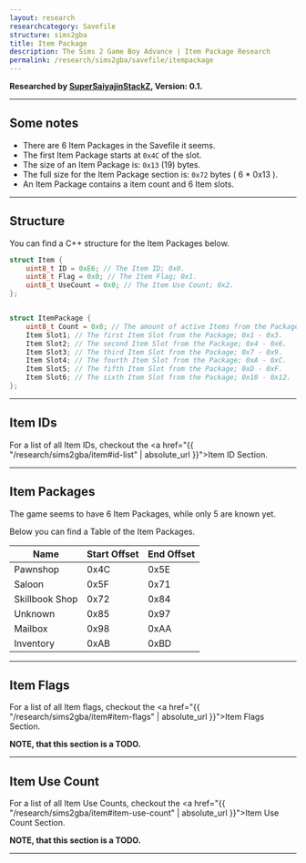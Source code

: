 ```yaml
---
layout: research
researchcategory: Savefile
structure: sims2gba
title: Item Package
description: The Sims 2 Game Boy Advance | Item Package Research
permalink: /research/sims2gba/savefile/itempackage
---
```


**Researched by [SuperSaiyajinStackZ](https://github.com/SuperSaiyajinStackZ), Version: 0.1.**
<hr>


## Some notes
- There are 6 Item Packages in the Savefile it seems.
- The first Item Package starts at `0x4C` of the slot.
- The size of an Item Package is: `0x13` (19) bytes.
- The full size for the Item Package section is: `0x72` bytes ( 6 * 0x13 ).
- An Item Package contains a item count and 6 Item slots.
<hr>


## Structure
You can find a C++ structure for the Item Packages below.

```cpp
struct Item {
	uint8_t ID = 0xE6; // The Item ID; 0x0.
	uint8_t Flag = 0x0; // The Item Flag; 0x1.
	uint8_t UseCount = 0x0; // The Item Use Count; 0x2.
};


struct ItemPackage {
	uint8_t Count = 0x0; // The amount of active Items from the Package; 0x0.
	Item Slot1; // The first Item Slot from the Package; 0x1 - 0x3.
	Item Slot2; // The second Item Slot from the Package; 0x4 - 0x6.
	Item Slot3; // The third Item Slot from the Package; 0x7 - 0x9.
	Item Slot4; // The fourth Item Slot from the Package; 0xA - 0xC.
	Item Slot5; // The fifth Item Slot from the Package; 0xD - 0xF.
	Item Slot6; // The sixth Item Slot from the Package; 0x10 - 0x12.
};
```
<hr>


## Item IDs
For a list of all Item IDs, checkout the <a href="{{ "/research/sims2gba/item#id-list" | absolute_url }}">Item ID Section</a>.
<hr>


## Item Packages
The game seems to have 6 Item Packages, while only 5 are known yet.

Below you can find a Table of the Item Packages.


| Name           | Start Offset | End Offset |
| -------------- | ------------ | ---------- |
| Pawnshop       | 0x4C         | 0x5E       |
| Saloon         | 0x5F         | 0x71       |
| Skillbook Shop | 0x72         | 0x84       |
| Unknown        | 0x85         | 0x97       |
| Mailbox        | 0x98         | 0xAA       |
| Inventory      | 0xAB         | 0xBD       |

<hr>


## Item Flags
For a list of all Item flags, checkout the <a href="{{ "/research/sims2gba/item#item-flags" | absolute_url }}">Item Flags Section</a>.

**NOTE, that this section is a TODO.**
<hr>


## Item Use Count
For a list of all Item Use Counts, checkout the <a href="{{ "/research/sims2gba/item#item-use-count" | absolute_url }}">Item Use Count Section</a>.

**NOTE, that this section is a TODO.**
<hr>